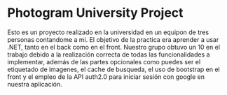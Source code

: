 # Photogram University Project

Esto es un proyecto realizado en la universidad en un equipon de tres personas contandome a mi. El objetivo de la practica era aprender a usar .NET, tanto en el back como en el front. Nuestro grupo obtuvo un 10 en el trabajo debido a la realización correcta de todas las funcionalidades a implementar, además de las partes opcionales como puedes ser el etiquetado de imagenes, el cache de busqueda, el uso de bootstrap en el front y el empleo de la API auth2.0 para iniciar sesión con google en nuestra aplicación.
